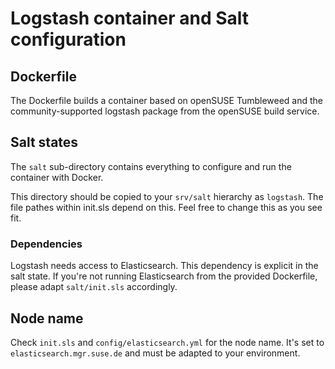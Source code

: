 # Logstash container and Salt configuration

## Dockerfile

The Dockerfile builds a container based on openSUSE Tumbleweed and
the community-supported logstash package from the openSUSE build
service.

## Salt states

The ``salt`` sub-directory contains everything to configure and run
the container with Docker.

This directory should be copied to your ``srv/salt`` hierarchy as
``logstash``.
The file pathes within init.sls depend on this. Feel free to change
this as you see fit.

### Dependencies

Logstash needs access to Elasticsearch. This dependency is explicit in
the salt state.
If you're not running Elasticsearch from the provided Dockerfile,
please adapt ``salt/init.sls`` accordingly.


## Node name

Check ``init.sls`` and ``config/elasticsearch.yml`` for the node name.
It's set to ``elasticsearch.mgr.suse.de`` and must be adapted to your
environment.

